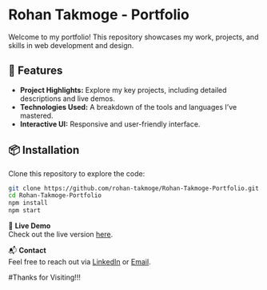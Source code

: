 # Rohan Takmoge - Portfolio

Welcome to my portfolio! This repository showcases my work, projects, and skills in web development and design.

## 🌟 Features
- **Project Highlights:** Explore my key projects, including detailed descriptions and live demos.
- **Technologies Used:** A breakdown of the tools and languages I’ve mastered.
- **Interactive UI:** Responsive and user-friendly interface.

## 📦 Installation
Clone this repository to explore the code:
```bash
git clone https://github.com/rohan-takmoge/Rohan-Takmoge-Portfolio.git
cd Rohan-Takmoge-Portfolio
npm install
npm start
```

🔗 **Live Demo**  
Check out the live version [here](https://rohan-takmoge-portfolio.vercel.app).

📬 **Contact**  
Feel free to reach out via [LinkedIn](https://www.linkedin.com/in/rohan-takmoge-141b52251/) or [Email](mailto:rohantakmoge19@gmail.com).

#Thanks for Visiting!!!
